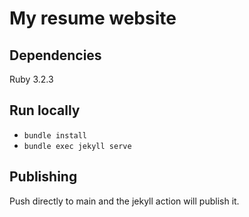 # My resume website

## Dependencies

Ruby 3.2.3

## Run locally

- `bundle install`
- `bundle exec jekyll serve`

## Publishing

Push directly to main and the jekyll action will publish it.